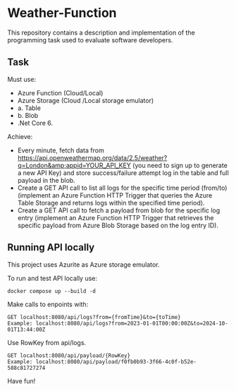 # Weather-Function
This repository contains a description and implementation of the programming task used to evaluate software developers.

## Task

Must use:
* Azure Function (Cloud/Local)
* Azure Storage (Cloud /Local storage emulator)
* a. Table
* b. Blob
* .Net Core 6.

Achieve:
* Every minute, fetch data from
https://api.openweathermap.org/data/2.5/weather?q=London&amp;appid=YOUR_API_KEY (you
need to sign up to generate a new API Key) and store success/failure attempt log in the table
and full payload in the blob.
* Create a GET API call to list all logs for the specific time period (from/to) (implement an
Azure Function HTTP Trigger that queries the Azure Table Storage and returns logs within
the specified time period).
* Create a GET API call to fetch a payload from blob for the specific log entry (implement an
Azure Function HTTP Trigger that retrieves the specific payload from Azure Blob Storage
based on the log entry ID).

## Running API locally

This project uses Azurite as Azure storage emulator.

To run and test API locally use:

```
docker compose up --build -d
```

Make calls to enpoints with:

```
GET localhost:8080/api/logs?from={fromTime}&to={toTime}
Example: localhost:8080/api/logs?from=2023-01-01T00:00:00Z&to=2024-10-01T13:44:00Z
```

Use RowKey from api/logs.
```
GET localhost:8080/api/payload/{RowKey}
Example: localhost:8080/api/payload/f0fb0b93-3f66-4c0f-b52e-588c81727274
```

Have fun!
